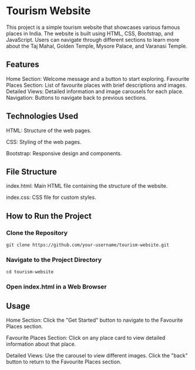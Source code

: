 # Tourism Website
This project is a simple tourism website that showcases various famous places in India. The website is built using HTML, CSS, Bootstrap, and JavaScript. Users can navigate through different sections to learn more about the Taj Mahal, Golden Temple, Mysore Palace, and Varanasi Temple.

## Features
Home Section: Welcome message and a button to start exploring.
Favourite Places Section: List of favourite places with brief descriptions and images.
Detailed Views: Detailed information and image carousels for each place.
Navigation: Buttons to navigate back to previous sections.

## Technologies Used
HTML: Structure of the web pages.

CSS: Styling of the web pages.

Bootstrap: Responsive design and components.

## File Structure
index.html: Main HTML file containing the structure of the website.

index.css: CSS file for custom styles.

## How to Run the Project
### Clone the Repository
  ``` git clone https://github.com/your-username/tourism-website.git ```
### Navigate to the Project Directory
  ``` cd tourism-website ```
  
### Open index.html in a Web Browser

## Usage
Home Section: Click the "Get Started" button to navigate to the Favourite Places section.

Favourite Places Section: Click on any place card to view detailed information about that place.

Detailed Views: Use the carousel to view different images. Click the "back" button to return to the Favourite Places section.
